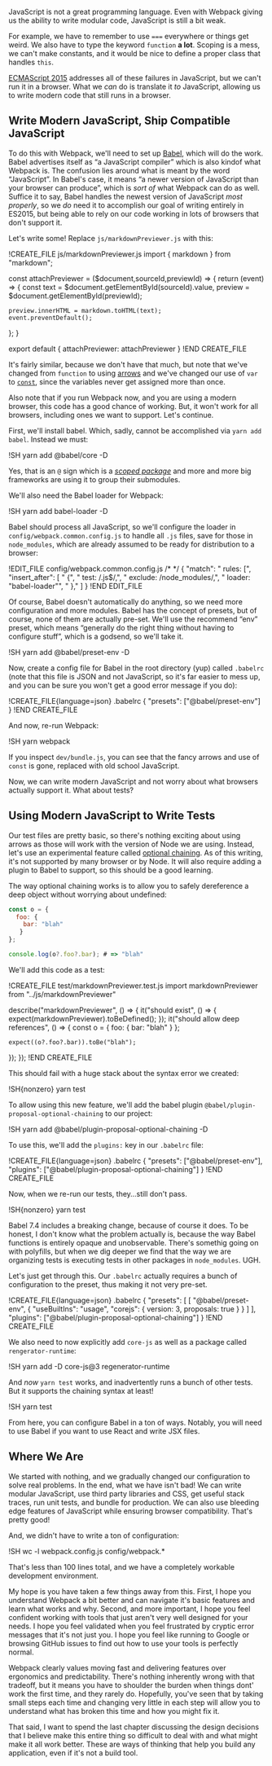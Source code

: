 JavaScript is not a great programming language.  Even with Webpack giving us the ability to write modular code, JavaScript is still a bit weak.

For example, we have to remember to use `===` everywhere or things get weird.  We also have to type the keyword `function` **a
lot**. Scoping is a mess, we can't make constants, and it would be nice to define a proper class that handles `this`.

[ECMAScript 2015](http://www.ecma-international.org/ecma-262/6.0/) addresses all of these failures in JavaScript, but we can't run
it in a browser.  What we *can* do is translate it *to* JavaScript, allowing us to write modern code that still runs in a
browser.

## Write Modern JavaScript, Ship Compatible JavaScript

To do this with Webpack, we'll need to set up [Babel](https://babeljs.io), which will do the work.  Babel advertises itself as “a
JavaScript compiler” which is also kindof what Webpack is.  The confusion lies around what is meant by the word “JavaScript”.  In
Babel's case, it means “a newer version of JavaScript than your browser can produce”, which is *sort of* what Webpack can do as
well.  Suffice it to say, Babel handles the newest version of JavaScript _most properly_, so we *do* need it to accomplish our
goal of writing entirely in ES2015, but being able to rely on our code working in lots of browsers that don't support it.

Let's write some! Replace `js/markdownPreviewer.js` with this:

!CREATE_FILE js/markdownPreviewer.js
import { markdown } from "markdown";

const attachPreviewer = ($document,sourceId,previewId) => {
  return (event) => {
    const text    = $document.getElementById(sourceId).value,
          preview = $document.getElementById(previewId);

    preview.innerHTML = markdown.toHTML(text);
    event.preventDefault();
  };
}

export default {
  attachPreviewer: attachPreviewer
}
!END CREATE_FILE

It's fairly similar, because we don't have that much, but note that we've changed from `function` to using [arrows](https://github.com/lukehoban/es6features#arrows) and we've changed our use of `var` to [`const`](https://github.com/lukehoban/es6features#let--const), since the variables never get assigned more than once.

Also note that if you run Webpack now, and you are using a modern browser, this code has a good chance of working.  But, it
won't work for all browsers, including ones we want to support.  Let's continue.

First, we'll install babel.  Which, sadly, cannot be accomplished via `yarn add babel`.  Instead we must:

!SH yarn add @babel/core -D

Yes, that is an `@` sign which is a [_scoped package_](https://docs.npmjs.com/misc/scope) and more and more big frameworks are
using it to group their submodules.

We'll also need the Babel loader for Webpack:

!SH yarn add babel-loader -D

Babel should process all JavaScript, so we'll configure the loader in `config/webpack.common.config.js` to handle all `.js` files, save for those in `node_modules`, which are already assumed to be ready for distribution to a browser:

!EDIT_FILE config/webpack.common.config.js /* */
{
  "match": "    rules: [",
  "insert_after": [
    "      {",
    "        test: /\.js$/,",
    "        exclude: /node_modules/,",
    "        loader: \"babel-loader\"",
    "      },"
  ]
}
!END EDIT_FILE

Of course, Babel doesn't automatically do anything, so we need more configuration and more modules.  Babel has the concept of
presets, but of course, none of them are actually pre-set.  We'll use the recommend “env” preset, which means “generally do the
right thing without having to configure stuff”, which is a godsend, so we'll take it.

!SH yarn add @babel/preset-env -D

Now, create a config file for Babel in the root directory (yup) called `.babelrc` (note that this file is JSON and not JavaScript, so it's far easier to mess up, and you can be sure you won't get a good error message if you do):

!CREATE_FILE{language=json} .babelrc
{
  "presets": ["@babel/preset-env"]
}
!END CREATE_FILE

And now, re-run Webpack:

!SH yarn webpack

If you inspect `dev/bundle.js`, you can see that the fancy arrows and use of `const` is gone, replaced with old school JavaScript.

Now, we can write modern JavaScript and not worry about what browsers actually support it.  What about tests?

## Using Modern JavaScript to Write Tests

Our test files are pretty basic, so there's nothing exciting about using arrows as those will work with the version of Node we
are using.  Instead, let's use an experimental feature called [optional
chaining](https://babeljs.io/docs/en/babel-plugin-proposal-optional-chaining).  As of this writing, it's not supported by many
browser or by Node.  It will also require adding a plugin to Babel to support, so this should be a good learning.

The way optional chaining works is to allow you to safely dereference a deep object without worrying about undefined:

```javascript
const o = {
  foo: {
    bar: "blah"
   }
};

console.log(o?.foo?.bar); # => "blah"
```

We'll add this code as a test:

!CREATE_FILE test/markdownPreviewer.test.js
import markdownPreviewer from "../js/markdownPreviewer"

describe("markdownPreviewer", () => {
  it("should exist", () => {
    expect(markdownPreviewer).toBeDefined();
  });
  it("should allow deep references", () => {
    const o = {
      foo: {
        bar: "blah"
       }
    };

    expect((o?.foo?.bar)).toBe("blah");
  });
});
!END CREATE_FILE

This should fail with a huge stack about the syntax error we created:

!SH{nonzero} yarn test

To allow using this new feature, we'll add the babel plugin `@babel/plugin-proposal-optional-chaining` to our project:

!SH yarn add @babel/plugin-proposal-optional-chaining -D

To use this, we'll add the `plugins:` key in our `.babelrc` file:

!CREATE_FILE{language=json} .babelrc
{
  "presets": ["@babel/preset-env"],
  "plugins": ["@babel/plugin-proposal-optional-chaining"]
}
!END CREATE_FILE

Now, when we re-run our tests, they…still don't pass.

!SH{nonzero} yarn test

Babel 7.4 includes a breaking change, because of course it does.  To be honest, I don't know what the problem
actually is, because the way Babel functions is entirely opaque and unobservable.  There's somethig going on with
polyfills, but when we dig deeper we find that the way we are organizing tests is executing tests in other
packages in `node_modules`.  UGH.

Let's just get through this.  Our `.babelrc` actually requires a bunch of configuration to the preset, thus making
it not very pre-set.

!CREATE_FILE{language=json} .babelrc
{
  "presets": [
    [
      "@babel/preset-env",
      {
        "useBuiltIns": "usage",
        "corejs": { version: 3, proposals: true }
      }
    ]
  ],
  "plugins": ["@babel/plugin-proposal-optional-chaining"]
}
!END CREATE_FILE

We also need to now explicitly add `core-js` as well as a package called `rengerator-runtime`:

!SH yarn add -D core-js@3 regenerator-runtime

And *now* `yarn test` works, and inadvertently runs a bunch of other tests.  But it supports the chaining syntax
at least!

!SH yarn test

From here, you can configure Babel in a ton of ways.  Notably, you will need to use Babel if you want to use React and write JSX
files.

## Where We Are

We started with nothing, and we gradually changed our configuration to solve real problems.  In the end, what we have isn't bad!
We can write modular JavaScript, use third party libraries and CSS, get useful stack traces, run unit tests, and bundle for
production.  We can also use bleeding edge features of JavaScript while ensuring browser compatibility.  That's pretty good!

And, we didn't have to write a ton of configuration:

!SH wc -l webpack.config.js config/webpack.*

That's less than 100 lines total, and we have a completely workable development environment.

My hope is you have taken a few things away from this.  First, I hope you understand Webpack a bit better and can navigate it's
basic features and learn what works and why.  Second, and more important, I hope you feel confident working with tools that just
aren't very well designed for your needs.  I hope you feel validated when you feel frustrated by cryptic error messages that it's
not just you.  I hope you feel like running to Google or browsing GitHub issues to find out how to use your tools is perfectly
normal.

Webpack clearly values moving fast and delivering features over ergonomics and predictability.  There's nothing inherently wrong
with that tradeoff, but it means you have to shoulder the burden when things dont' work the first time, and they rarely do.
Hopefully, you've seen that by taking small steps each time and changing very little in each step will allow you to understand
what has broken this time and how you might fix it.

That said, I want to spend the last chapter discussing the design decisions that I believe make this entire thing so difficult to
deal with and what might make it all work better.  These are ways of thinking that help you build any application, even if it's
not a build tool.
